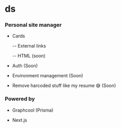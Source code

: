 # ds

### Personal site manager

* Cards

  -- External links

  -- HTML (soon)

* Auth (Soon)

* Environment management (Soon)

* Remove harcoded stuff like my resume 😅 (Soon)

### Powered by

* Graphcool (Prisma)

* Next.js
